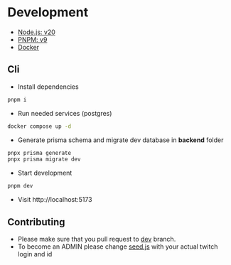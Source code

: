 # Development

* [Node.js: v20](https://nodejs.org/en)
* [PNPM: v9](https://pnpm.io/)
* [Docker](https://docs.docker.com/engine/)

## Cli

* Install dependencies

```bash
pnpm i
```

* Run needed services (postgres)

```bash
docker compose up -d
```

* Generate prisma schema and migrate dev database in **backend** folder

```bash
pnpx prisma generate
pnpx prisma migrate dev
```

* Start development

```bash
pnpm dev
```

* Visit http://localhost:5173

## Contributing

* Please make sure that you pull request to [dev](https://github.com/le-xot/games-movies-database/tree/dev) branch.
* To become an ADMIN please change [seed.js](/backend/prisma/seed.js) with your actual twitch login and id
